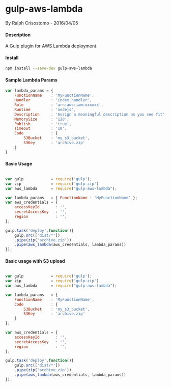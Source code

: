 # gulp-aws-lambda
By Ralph Crisostomo - 2016/04/05

#### Description
A Gulp plugin for AWS Lambda deployment.

#### Install
```bash
npm install --save-dev gulp-aws-lambda
```

#### Sample Lambda Params
```javascript
var lambda_params = {
    FunctionName    : 'MyFunctionName',
    Handler         : 'index.handler',              
    Role            : 'arn:aws:iam:xxxxxx',
    Runtime         : 'nodejs',
    Description     : 'Assign a meaningful description as you see fit',
    MemorySize      : '128',
    Publish         : 'true',
    Timeout         : '10',
    Code            : {
        S3Bucket    : 'my_s3_bucket',
        S3Key       : 'archive.zip'
    }
}
```

#### Basic Usage
```javascript

var gulp            = require('gulp');
var zip             = require('gulp-zip')
var aws_lambda      = require("gulp-aws-lambda");

var lambda_params   = { FunctionName : 'MyFunctionName' };
var aws_credentials = {
    accessKeyId       : '',
    secretAccessKey   : '',
    region            : '',
};

gulp.task('deploy',function(){
    gulp.src(['dist/*'])
    .pipe(zip('archive.zip'))
    .pipe(aws_lambda(aws_credentials, lambda_params))
});
```


#### Basic usage with S3 upload
```javascript

var gulp            = require('gulp');
var zip             = require('gulp-zip')
var aws_lambda      = require("gulp-aws-lambda");

var lambda_params   = { 
    FunctionName    : 'MyFunctionName',
    Code            : {
        S3Bucket    : 'my_s3_bucket',
        S3Key       : 'archive.zip'
    }
};

var aws_credentials = {
    accessKeyId       : '',
    secretAccessKey   : '',
    region            : '',
};

gulp.task('deploy',function(){
    gulp.src(['dist/*'])
    .pipe(zip('archive.zip'))
    .pipe(aws_lambda(aws_credentials, lambda_params))
});
```
